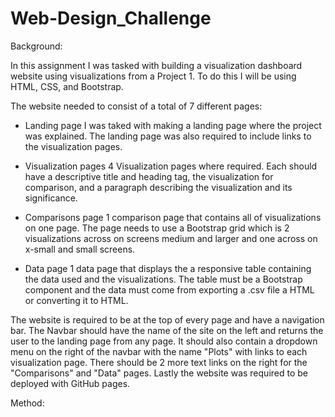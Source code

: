 # Web-Design_Challenge
Background:

In this assignment I was tasked with building a visualization dashboard website using visualizations from a Project 1. To do this I will be using HTML, CSS, and Bootstrap. 

The website needed to consist of a total of 7 different pages:

* Landing page
    I was taked with making a landing page where the project was explained. The landing page was also required to include links to the visualization pages. 

* Visualization pages
    4 Visualization pages where required. Each should have a descriptive title and heading tag, the visualization for comparison, and a paragraph describing the visualization and its significance.

* Comparisons page
    1 comparison page that contains all of visualizations on one page. The page needs to use a Bootstrap grid which is 2 visualizations across on screens medium and larger and one across on x-small and small screens.

* Data page
    1 data page that displays the a responsive table containing the data used and the visualizations. The table must be a Bootstrap component and the data must come from exporting a .csv file a HTML or converting it to HTML.

The website is required to be at the top of every page and have a navigation bar. The Navbar should have the name of the site on the left and returns the user to the landing page from any page. It should also contain a dropdown menu on the right of the navbar with the name "Plots" with links to each visualization page. There should be 2 more text links on the right for the "Comparisons" and "Data" pages. Lastly the website was required to be deployed with GitHub pages.

Method: